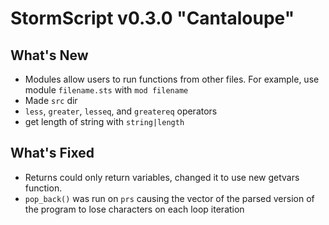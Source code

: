 # StormScript v0.3.0 "Cantaloupe"

## What's New
* Modules allow users to run functions from other files. For example, use module `filename.sts` with `mod filename`
* Made `src` dir
* `less`, `greater`, `lesseq`, and `greatereq` operators
* get length of string with `string|length`

## What's Fixed
* Returns could only return variables, changed it to use new getvars function.
* `pop_back()` was run on `prs` causing the vector of the parsed version of the program to lose characters on each loop iteration